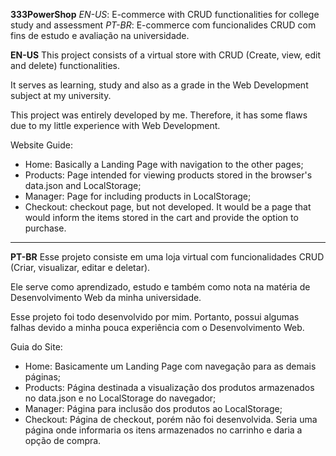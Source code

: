 **333PowerShop**
*EN-US*: E-commerce with CRUD functionalities for college study and assessment 
*PT-BR*: E-commerce com funcionalides CRUD com fins de estudo e avaliação na universidade.

**EN-US** 
This project consists of a virtual store with CRUD (Create, view, edit and delete) functionalities.

It serves as learning, study and also as a grade in the Web Development subject at my university.

This project was entirely developed by me. Therefore, it has some flaws due to my little experience with Web Development.

Website Guide:

  - Home: Basically a Landing Page with navigation to the other pages;
  - Products: Page intended for viewing products stored in the browser's data.json and LocalStorage;
  - Manager: Page for including products in LocalStorage;
  - Checkout: checkout page, but not developed. It would be a page that would inform the items stored in the cart and provide the option to purchase.
------------------------------------------------------------------------------------------------------------------------------------------------------

**PT-BR**
Esse projeto consiste em uma loja virtual com funcionalidades CRUD (Criar, visualizar, editar e deletar).

Ele serve como aprendizado, estudo e também como nota na matéria de Desenvolvimento Web da minha universidade.

Esse projeto foi todo desenvolvido por mim. Portanto, possui algumas falhas devido a minha pouca experiência com o Desenvolvimento Web.

Guia do Site:
  
  - Home: Basicamente um Landing Page com navegação para as demais páginas;
  - Products: Página destinada a visualização dos produtos armazenados no data.json e no LocalStorage do navegador;
  - Manager: Página para inclusão dos produtos ao LocalStorage;
  - Checkout: Página de checkout, porém não foi desenvolvida. Seria uma página onde informaria os itens armazenados no carrinho e daria a opção de compra.
